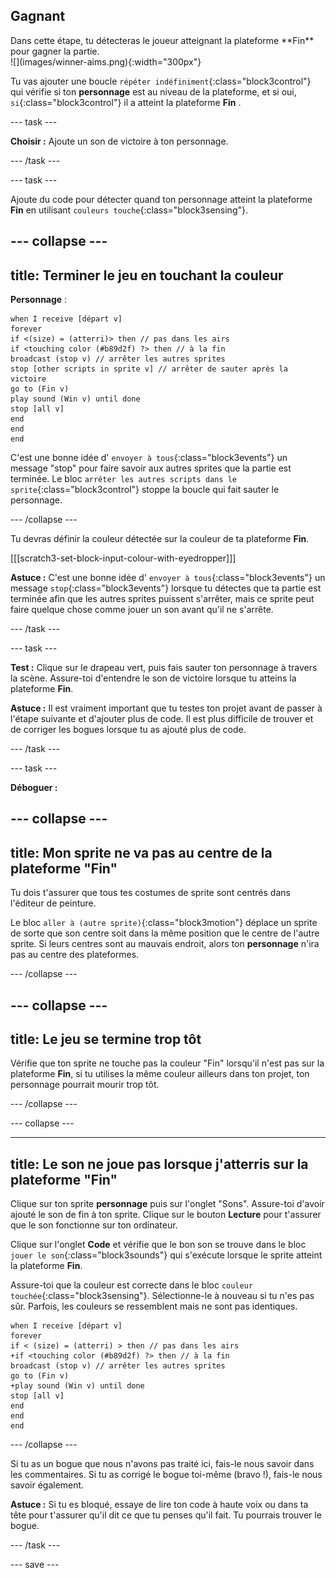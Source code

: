 ## Gagnant

<div style="display: flex; flex-wrap: wrap">
<div style="flex-basis: 200px; flex-grow: 1; margin-right: 15px;">
Dans cette étape, tu détecteras le joueur atteignant la plateforme **Fin** pour gagner la partie. 
</div>
<div>
![](images/winner-aims.png){:width="300px"}
</div>
</div>

Tu vas ajouter une boucle `répéter indéfiniment`{:class="block3control"} qui vérifie si ton **personnage** est au niveau de la plateforme, et si oui, `si`{:class="block3control"} il a atteint la plateforme **Fin** .

--- task ---

**Choisir :** Ajoute un son de victoire à ton personnage.

--- /task ---

--- task ---

Ajoute du code pour détecter quand ton personnage atteint la plateforme **Fin** en utilisant `couleurs touche`{:class="block3sensing"}.

--- collapse ---
---
title: Terminer le jeu en touchant la couleur
---

**Personnage** :

```blocks3
when I receive [départ v]
forever
if <(size) = (atterri)> then // pas dans les airs
if <touching color (#b89d2f) ?> then // à la fin
broadcast (stop v) // arrêter les autres sprites
stop [other scripts in sprite v] // arrêter de sauter après la victoire
go to (Fin v)
play sound (Win v) until done
stop [all v]
end
end
end
```

C'est une bonne idée d' `envoyer à tous`{:class="block3events"} un message "stop" pour faire savoir aux autres sprites que la partie est terminée. Le bloc `arrêter les autres scripts dans le sprite`{:class="block3control"} stoppe la boucle qui fait sauter le personnage.

--- /collapse ---

Tu devras définir la couleur détectée sur la couleur de ta plateforme **Fin**.

[[[scratch3-set-block-input-colour-with-eyedropper]]]

**Astuce :** C'est une bonne idée d' `envoyer à tous`{:class="block3events"} un message `stop`{:class="block3events"} lorsque tu détectes que ta partie est terminée afin que les autres sprites puissent s'arrêter, mais ce sprite peut faire quelque chose comme jouer un son avant qu'il ne s'arrête.

--- /task ---

--- task ---

**Test :** Clique sur le drapeau vert, puis fais sauter ton personnage à travers la scène. Assure-toi d'entendre le son de victoire lorsque tu atteins la plateforme **Fin**.

**Astuce :** Il est vraiment important que tu testes ton projet avant de passer à l'étape suivante et d'ajouter plus de code. Il est plus difficile de trouver et de corriger les bogues lorsque tu as ajouté plus de code.

--- /task ---


--- task ---

**Déboguer :**

--- collapse ---
---
title: Mon sprite ne va pas au centre de la plateforme "Fin"
---

Tu dois t'assurer que tous tes costumes de sprite sont centrés dans l'éditeur de peinture.

Le bloc `aller à (autre sprite)`{:class="block3motion"} déplace un sprite de sorte que son centre soit dans la même position que le centre de l'autre sprite. Si leurs centres sont au mauvais endroit, alors ton **personnage** n'ira pas au centre des plateformes.

--- /collapse ---

--- collapse ---
---
title: Le jeu se termine trop tôt
---

Vérifie que ton sprite ne touche pas la couleur "Fin" lorsqu'il n'est pas sur la plateforme **Fin**, si tu utilises la même couleur ailleurs dans ton projet, ton personnage pourrait mourir trop tôt.

--- /collapse ---

--- collapse ---

---
title: Le son ne joue pas lorsque j'atterris sur la plateforme "Fin"
---

Clique sur ton sprite **personnage** puis sur l'onglet "Sons". Assure-toi d'avoir ajouté le son de fin à ton sprite. Clique sur le bouton **Lecture** pour t'assurer que le son fonctionne sur ton ordinateur.

Clique sur l'onglet **Code** et vérifie que le bon son se trouve dans le bloc `jouer le son`{:class="block3sounds"} qui s'exécute lorsque le sprite atteint la plateforme **Fin**.

Assure-toi que la couleur est correcte dans le bloc `couleur touchée`{:class="block3sensing"}. Sélectionne-le à nouveau si tu n'es pas sûr. Parfois, les couleurs se ressemblent mais ne sont pas identiques.

```blocks3
when I receive [départ v]
forever
if < (size) = (atterri) > then // pas dans les airs
+if <touching color (#b89d2f) ?> then // à la fin
broadcast (stop v) // arrêter les autres sprites
go to (Fin v)
+play sound (Win v) until done
stop [all v]
end
end
end
```

--- /collapse ---

Si tu as un bogue que nous n'avons pas traité ici, fais-le nous savoir dans les commentaires. Si tu as corrigé le bogue toi-même (bravo !), fais-le nous savoir également.

**Astuce :** Si tu es bloqué, essaye de lire ton code à haute voix ou dans ta tête pour t'assurer qu'il dit ce que tu penses qu'il fait. Tu pourrais trouver le bogue.

--- /task ---

--- save ---
